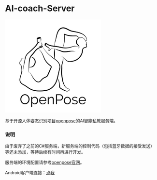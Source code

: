 # AI-coach-Server

![openpose](https://raw.githubusercontent.com/red-fox-yj/MarkDownPic/master/typora/20210221131715.png)

基于开源人体姿态识别项目[openpose](https://github.com/CMU-Perceptual-Computing-Lab/openpose)的AI智能私教服务端。

### 说明

由于废弃了之前的C#服务端，新服务端的控制代码（包括蓝牙数据的接受发送）等还未添加，等待后续有时间再进行开发。

服务端的环境配置请参考[openpose官网](https://github.com/CMU-Perceptual-Computing-Lab/openpose)。



Android客户端连接：[点我](https://github.com/red-fox-yj/AI-coach-Client)